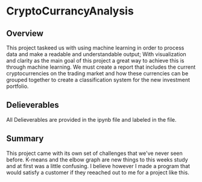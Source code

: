# CryptoCurrancyAnalysis
## Overview
This project taskeed us with using machine learning in order to process data and make a readable and understandable output; With visualization and clarity as the main goal of this project a great way to achieve this is through machine learning. We must create a report that includes the current cryptocurrencies on the trading market and how these currencies can be grouped together to create a classification system for the new investment portfolio.

## Delieverables
All Delieverables are provided in the ipynb file and labeled in the file.

## Summary
This project came with its own set of challenges that we've never seen before. K-means and the elbow graph are new things to this weeks study and at first was a little confusing. I believe however I made a program that would satisfy a customer if they reeached out to me for a project like this.
